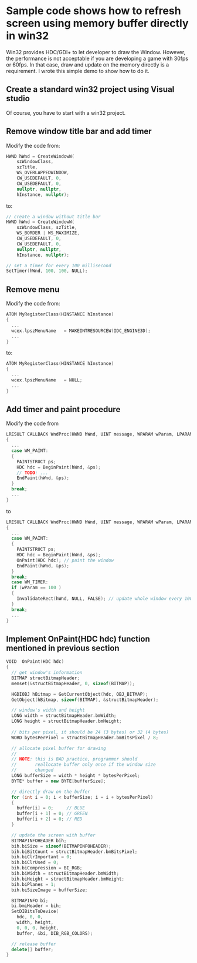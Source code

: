 # Sample code shows how to refresh screen using memory buffer directly in win32

Win32 provides HDC/GDI+ to let developer to draw the Window. However, the performance is not acceptable if you are developing a game with 30fps or 60fps. In that case, draw and update on the memory directly is a requirement. I wrote this simple demo to show how to do it.

## Create a standard win32 project using Visual studio

Of course, you have to start with a win32 project.

## Remove window title bar and add timer 

Modify the code from:

``` c++
HWND hWnd = CreateWindowW(
    szWindowClass, 
    szTitle, 
    WS_OVERLAPPEDWINDOW,
    CW_USEDEFAULT, 0, 
    CW_USEDEFAULT, 0, 
    nullptr, nullptr, 
    hInstance, nullptr);
```

to:

``` c++
// create a window without title bar
HWND hWnd = CreateWindowW(
    szWindowClass, szTitle, 
    WS_BORDER | WS_MAXIMIZE,
    CW_USEDEFAULT, 0, 
    CW_USEDEFAULT, 0, 
    nullptr, nullptr, 
    hInstance, nullptr);

// set a timer for every 100 millisecond
SetTimer(hWnd, 100, 100, NULL);
```

## Remove menu

Modify the code from:

``` c++
ATOM MyRegisterClass(HINSTANCE hInstance)
{
  ...
  wcex.lpszMenuName   = MAKEINTRESOURCEW(IDC_ENGINE3D);
  ...
}
```

to:

``` c++
ATOM MyRegisterClass(HINSTANCE hInstance)
{
  ...
  wcex.lpszMenuName   = NULL;
  ...
}
```

## Add timer and paint procedure

Modify the code from

``` c++
LRESULT CALLBACK WndProc(HWND hWnd, UINT message, WPARAM wParam, LPARAM lParam)
{
  ...
  case WM_PAINT:
  {
    PAINTSTRUCT ps;
    HDC hdc = BeginPaint(hWnd, &ps);
    // TODO: ...
    EndPaint(hWnd, &ps);
  }
  break;
  ...
}
```

to

``` c++
LRESULT CALLBACK WndProc(HWND hWnd, UINT message, WPARAM wParam, LPARAM lParam)
{
  ...
  case WM_PAINT:
  {
    PAINTSTRUCT ps;
    HDC hdc = BeginPaint(hWnd, &ps);
    OnPaint(HDC hdc); // paint the window
    EndPaint(hWnd, &ps);
  }
  break;
  case WM_TIMER:
  if (wParam == 100 )
  {
    InvalidateRect(hWnd, NULL, FALSE); // update whole window every 100ms
  }
  break;
  ...
}
```

## Implement OnPaint(HDC hdc) function mentioned in previous section

``` c++
VOID  OnPaint(HDC hdc)
{
  // get window's information
  BITMAP structBitmapHeader;
  memset(&structBitmapHeader, 0, sizeof(BITMAP));

  HGDIOBJ hBitmap = GetCurrentObject(hdc, OBJ_BITMAP);
  GetObject(hBitmap, sizeof(BITMAP), &structBitmapHeader);

  // window's width and height
  LONG width = structBitmapHeader.bmWidth;
  LONG height = structBitmapHeader.bmHeight;
  
  // bits per pixel, it should be 24 (3 bytes) or 32 (4 bytes)
  WORD bytesPerPixel = structBitmapHeader.bmBitsPixel / 8;

  // allocate pixel buffer for drawing
  //
  // NOTE: this is BAD practice, programmer should
  //       reallocate buffer only once if the window size
  //       changed
  LONG bufferSize = width * height * bytesPerPixel;
  BYTE* buffer = new BYTE[bufferSize];

  // directly draw on the buffer
  for (int i = 0; i < bufferSize; i = i + bytesPerPixel)
  {
    buffer[i] = 0;     // BLUE
    buffer[i + 1] = 0; // GREEN
    buffer[i + 2] = 0; // RED
  }

  // update the screen with buffer
  BITMAPINFOHEADER bih;
  bih.biSize = sizeof(BITMAPINFOHEADER);
  bih.biBitCount = structBitmapHeader.bmBitsPixel;
  bih.biClrImportant = 0;
  bih.biClrUsed = 0;
  bih.biCompression = BI_RGB;
  bih.biWidth = structBitmapHeader.bmWidth;
  bih.biHeight = structBitmapHeader.bmHeight;
  bih.biPlanes = 1;
  bih.biSizeImage = bufferSize;

  BITMAPINFO bi;
  bi.bmiHeader = bih;
  SetDIBitsToDevice(
    hdc, 0, 0, 
    width, height, 
    0, 0, 0, height,
    buffer, &bi, DIB_RGB_COLORS);

  // release buffer
  delete[] buffer;
}
```
